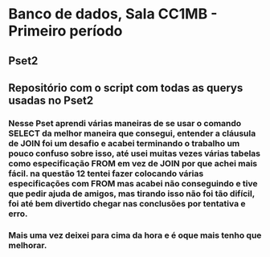 # Banco de dados, Sala CC1MB - Primeiro período 
## Pset2

## Repositório com o script com todas as querys usadas no Pset2
### Nesse Pset aprendi várias maneiras de se usar o comando SELECT da melhor maneira que consegui, entender a cláusula de JOIN foi um desafio e acabei terminando o trabalho um pouco confuso sobre isso, até usei muitas vezes várias tabelas como especificação FROM em vez de JOIN por que achei mais fácil. na questão 12 tentei fazer colocando várias especificações com FROM mas acabei não conseguindo e tive que pedir ajuda de amigos, mas tirando isso não foi tão difícil, foi até bem divertido chegar nas conclusões por tentativa e erro.
### Mais uma vez deixei para cima da hora e é oque mais tenho que melhorar.
